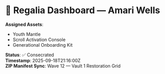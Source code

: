 # 🧬 Regalia Dashboard — Amari Wells

**Assigned Assets**:
- Youth Mantle
- Scroll Activation Console
- Generational Onboarding Kit

**Status**: ✅ Consecrated  
**Timestamp**: 2025-09-18T21:16:00Z  
**ZIP Manifest Sync**: Wave 12 — Vault 1 Restoration Grid
